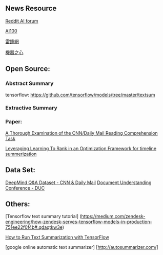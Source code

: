 ## News Resource

[Reddit AI forum](https://www.reddit.com/r/artificial/) 

[AI100](http://forum.ai100.com.cn/)

[雷鋒網](http://www.leiphone.com/)

[機器之心](http://www.jiqizhixin.com/)

## Open Source:

### Abstract Summary

tensorflow: https://github.com/tensorflow/models/tree/master/textsum


### Extractive Summary

### Paper: 

[A Thorough Examination of the CNN/Daily Mail Reading Comprehension Task](https://cs.stanford.edu/people/danqi/papers/acl2016.pdf)

[Leveraging Learning To Rank in an Optimization Framework for timeline summerization](http://www.l3s.de/~gtran/publications/taia2013.pdf)

## Data Set:

[DeepMind Q&A Dataset - CNN & Daily Mail](http://cs.nyu.edu/~kcho/DMQA/)
[Document Understanding Conference - DUC](http://www-nlpir.nist.gov/projects/duc/index.html)

## Others:

[Tensorflow text summary tutorial]
(https://medium.com/zendesk-engineering/how-zendesk-serves-tensorflow-models-in-production-751ee22f0f4b#.qdaqtkw3e)

[How to Run Text Summarization with TensorFlow](https://hackernoon.com/how-to-run-text-summarization-with-tensorflow-d4472587602d#.rf35r7c5v)


[google online automatic text summarizer]
[http://autosummarizer.com/]
